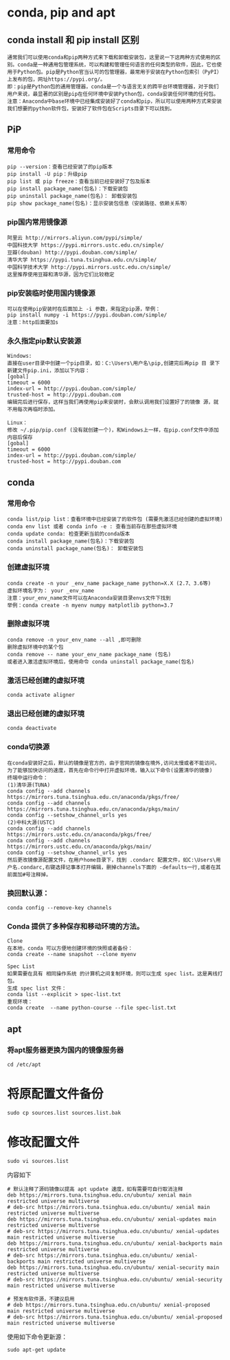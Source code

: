 # conda, pip and apt 

## conda install 和 pip install 区别

	通常我们可以使用conda和pip两种方式来下载和卸载安装包，这里说一下这两种方式使用的区别。conda是一种通用包管理系统，可以构建和管理任何语言的任何类型的软件，因此，它也使用于Python包。pip是Python官当认可的包管理器，最常用于安装在Python包索引（PyPI）上发布的包，网址https://pypi.org/。
	即：pip是Python包的通用管理器，conda是一个与语言无关的跨平台环境管理器，对于我们用户来说，最显著的区别是pip在任何环境中安装Python包，conda安装任何环境的任何包。
	注意：Anaconda中base环境中已经集成安装好了conda和pip，所以可以使用两种方式来安装我们想要的python软件包，安装好了软件包在Scripts目录下可以找到。


## PiP


### 常用命令

	pip --version：查看已经安装了的pip版本
	pip install -U pip：升级pip
	pip list 或 pip freeze：查看当前已经安装好了包及版本
	pip install package_name(包名)：下载安装包
	pip uninstall package_name(包名)： 卸载安装包
	pip show package_name(包名)：显示安装包信息（安装路径、依赖关系等）


### pip国内常用镜像源

	阿里云 http://mirrors.aliyun.com/pypi/simple/
	中国科技大学 https://pypi.mirrors.ustc.edu.cn/simple/
	豆瓣(douban) http://pypi.douban.com/simple/
	清华大学 https://pypi.tuna.tsinghua.edu.cn/simple/
	中国科学技术大学 http://pypi.mirrors.ustc.edu.cn/simple/
	这里推荐使用豆瓣和清华源，因为它们比较稳定


### pip安装临时使用国内镜像源

	可以在使用pip安装时在后面加上 -i 参数，来指定pip源，举例：
	pip install numpy -i https://pypi.douban.com/simple/
	注意：http后面要加s


### 永久指定pip默认安装源

	Windows:
	直接在user目录中创建一个pip目录，如：C:\Users\用户名\pip,创建完后再pip 目 录下新建文件pip.ini，添加以下内容：
	[gobal]
	timeout = 6000
	index-url = http://pypi.douban.com/simple/
	trusted-host = http://pypi.douban.com
	编辑完后进行保存，这样当我们再使用pip来安装时，会默认调用我们设置好了的镜像 源，就不用每次再临时添加。

	Linux：
	修改 ~/.pip/pip.conf (没有就创建一个)，和Windows上一样，在pip.conf文件中添加内容后保存
	[gobal]
	timeout = 6000
	index-url = http://pypi.douban.com/simple/
	trusted-host = http://pypi.douban.com


## conda

### 常用命令

	conda list/pip list：查看环境中已经安装了的软件包 (需要先激活已经创建的虚拟环境)
	conda env list 或者 conda info -e : 查看当前存在那些虚拟环境
	conda update conda: 检查更新当前的conda版本
	conda install package_name(包名)：下载安装包
	conda uninstall package_name(包名)： 卸载安装包


### 创建虚拟环境

	conda create -n your _env_name package_name python=X.X (2.7、3.6等)
	虚拟环境名字为： your _env_name
	注意：your_env_name文件可以在Anaconda安装目录envs文件下找到
	举例：conda create -n myenv numpy matplotlib python=3.7


### 删除虚拟环境

	conda remove -n your_env_name --all ,即可删除
	删除虚拟环境中的某个包
	conda remove -- name your_env_name package_name (包名)
	或者进入激活虚拟环境后，使用命令 conda uninstall package_name(包名)


### 激活已经创建的虚拟环境
	conda activate aligner

### 退出已经创建的虚拟环境
	conda deactivate





### conda切换源

	在conda安装好之后，默认的镜像是官方的，由于官网的镜像在境外,访问太慢或者不能访问，为了能够加快访问的速度，首先在命令行中打开虚拟环境，输入以下命令(设置清华的镜像)
	终端中运行命令：
	(1)清华源(TUNA)
	conda config --add channels https://mirrors.tuna.tsinghua.edu.cn/anaconda/pkgs/free/
	conda config --add channels https://mirrors.tuna.tsinghua.edu.cn/anaconda/pkgs/main/
	conda config --setshow_channel_urls yes
	(2)中科大源(USTC)
	conda config --add channels https://mirrors.ustc.edu.cn/anaconda/pkgs/free/
	conda config --add channels https://mirrors.ustc.edu.cn/anaconda/pkgs/main/
	conda config --setshow_channel_urls yes
	然后更改镜像源配置文件，在用户home目录下，找到 .condarc 配置文件，如C:\Users\用户名.condarc,右键选择记事本打开编辑，删掉channels下面的 -defaults一行,或者在其前面加#号注释掉。


### 换回默认源：
	conda config --remove-key channels


### Conda 提供了多种保存和移动环境的方法。

	Clone
	在本地，conda 可以方便地创建环境的快照或者备份：
	conda create --name snapshot --clone myenv

	Spec List
	如果需要在具有 相同操作系统 的计算机之间复制环境，则可以生成 spec list。这是离线打包。
	生成 spec list 文件：
	conda list --explicit > spec-list.txt
	重现环境：
	conda create  --name python-course --file spec-list.txt


## apt


### 将apt服务器更换为国内的镜像服务器

	cd /etc/apt
# 将原配置文件备份
	sudo cp sources.list sources.list.bak
# 修改配置文件 
	sudo vi sources.list 


内容如下

	# 默认注释了源码镜像以提高 apt update 速度，如有需要可自行取消注释
	deb https://mirrors.tuna.tsinghua.edu.cn/ubuntu/ xenial main restricted universe multiverse
	# deb-src https://mirrors.tuna.tsinghua.edu.cn/ubuntu/ xenial main restricted universe multiverse
	deb https://mirrors.tuna.tsinghua.edu.cn/ubuntu/ xenial-updates main restricted universe multiverse
	# deb-src https://mirrors.tuna.tsinghua.edu.cn/ubuntu/ xenial-updates main restricted universe multiverse
	deb https://mirrors.tuna.tsinghua.edu.cn/ubuntu/ xenial-backports main restricted universe multiverse
	# deb-src https://mirrors.tuna.tsinghua.edu.cn/ubuntu/ xenial-backports main restricted universe multiverse
	deb https://mirrors.tuna.tsinghua.edu.cn/ubuntu/ xenial-security main restricted universe multiverse
	# deb-src https://mirrors.tuna.tsinghua.edu.cn/ubuntu/ xenial-security main restricted universe multiverse

	# 预发布软件源，不建议启用
	# deb https://mirrors.tuna.tsinghua.edu.cn/ubuntu/ xenial-proposed main restricted universe multiverse
	# deb-src https://mirrors.tuna.tsinghua.edu.cn/ubuntu/ xenial-proposed main restricted universe multiverse


使用如下命令更新源：

	sudo apt-get update


